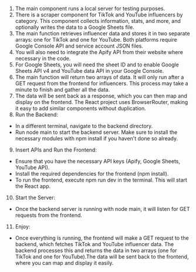 1. The main component runs a local server for testing purposes.
2. There is a scraper component for TikTok and YouTube influencers by category. This component collects information, stats, and more, and optionally writes the data to a Google Sheets file.
3. The main function retrieves influencer data and stores it in two separate arrays: one for TikTok and one for YouTube. Both platforms require Google Console API and service account JSON files.
4. You will also need to integrate the Apify API from their website where necessary in the code. 
5. For Google Sheets, you will need the sheet ID and to enable Google Sheets API v4 and YouTube data API in your Google Console.
6. The main function will return two arrays of data. It will only run after a GET request from the frontend for influencers. This process may take a minute to finish and gather all the data.
7. The data will be sent back as a response, which you can then map and display on the frontend. The React project uses BrowserRouter, making it easy to add similar components without duplication.
8. Run the Backend:
* In a different terminal, navigate to the backend directory.
* Run node main to start the backend server. Make sure to install the necessary modules with npm install if you haven't done so already.
9. Insert APIs and Run the Frontend:
* Ensure that you have the necessary API keys (Apify, Google Sheets, YouTube API).
* Install the required dependencies for the frontend (npm install).
* To run the frontend, execute npm run dev in the terminal. This will start the React app.
10. Start the Server:
* Once the backend server is running with node main, it will listen for GET requests from the frontend.
11. Enjoy:
* Once everything is running, the frontend will make a GET request to the backend, which fetches TikTok and YouTube influencer data. The backend processes this and returns the data in two arrays (one for TikTok and one for YouTube).The data will be sent back to the frontend, where you can map and display it easily. 
